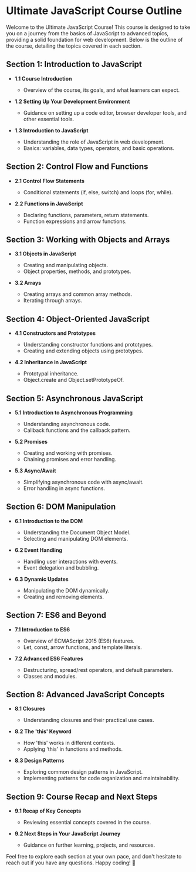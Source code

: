 # Ultimate JavaScript Course Outline

Welcome to the Ultimate JavaScript Course! This course is designed to take you on a journey from the basics of JavaScript to advanced topics, providing a solid foundation for web development. Below is the outline of the course, detailing the topics covered in each section.

## Section 1: Introduction to JavaScript
- **1.1 Course Introduction**
  - Overview of the course, its goals, and what learners can expect.

- **1.2 Setting Up Your Development Environment**
  - Guidance on setting up a code editor, browser developer tools, and other essential tools.

- **1.3 Introduction to JavaScript**
  - Understanding the role of JavaScript in web development.
  - Basics: variables, data types, operators, and basic operations.

## Section 2: Control Flow and Functions
- **2.1 Control Flow Statements**
  - Conditional statements (if, else, switch) and loops (for, while).

- **2.2 Functions in JavaScript**
  - Declaring functions, parameters, return statements.
  - Function expressions and arrow functions.

## Section 3: Working with Objects and Arrays
- **3.1 Objects in JavaScript**
  - Creating and manipulating objects.
  - Object properties, methods, and prototypes.

- **3.2 Arrays**
  - Creating arrays and common array methods.
  - Iterating through arrays.

## Section 4: Object-Oriented JavaScript
- **4.1 Constructors and Prototypes**
  - Understanding constructor functions and prototypes.
  - Creating and extending objects using prototypes.

- **4.2 Inheritance in JavaScript**
  - Prototypal inheritance.
  - Object.create and Object.setPrototypeOf.

## Section 5: Asynchronous JavaScript
- **5.1 Introduction to Asynchronous Programming**
  - Understanding asynchronous code.
  - Callback functions and the callback pattern.

- **5.2 Promises**
  - Creating and working with promises.
  - Chaining promises and error handling.

- **5.3 Async/Await**
  - Simplifying asynchronous code with async/await.
  - Error handling in async functions.

## Section 6: DOM Manipulation
- **6.1 Introduction to the DOM**
  - Understanding the Document Object Model.
  - Selecting and manipulating DOM elements.

- **6.2 Event Handling**
  - Handling user interactions with events.
  - Event delegation and bubbling.

- **6.3 Dynamic Updates**
  - Manipulating the DOM dynamically.
  - Creating and removing elements.

## Section 7: ES6 and Beyond
- **7.1 Introduction to ES6**
  - Overview of ECMAScript 2015 (ES6) features.
  - Let, const, arrow functions, and template literals.

- **7.2 Advanced ES6 Features**
  - Destructuring, spread/rest operators, and default parameters.
  - Classes and modules.

## Section 8: Advanced JavaScript Concepts
- **8.1 Closures**
  - Understanding closures and their practical use cases.

- **8.2 The 'this' Keyword**
  - How 'this' works in different contexts.
  - Applying 'this' in functions and methods.

- **8.3 Design Patterns**
  - Exploring common design patterns in JavaScript.
  - Implementing patterns for code organization and maintainability.

## Section 9: Course Recap and Next Steps
- **9.1 Recap of Key Concepts**
  - Reviewing essential concepts covered in the course.

- **9.2 Next Steps in Your JavaScript Journey**
  - Guidance on further learning, projects, and resources.

Feel free to explore each section at your own pace, and don't hesitate to reach out if you have any questions. Happy coding! 🚀